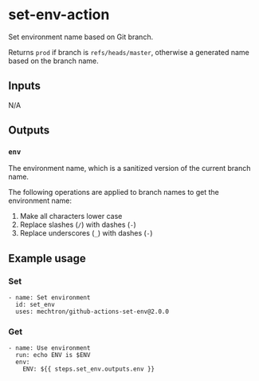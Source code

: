# set-env-action

Set environment name based on Git branch.

Returns `prod` if branch is `refs/heads/master`, otherwise a generated name based on the branch name.

## Inputs

N/A

## Outputs

### `env`

The environment name, which is a sanitized version of the current branch name.

The following operations are applied to branch names to get the environment name:

1. Make all characters lower case
1. Replace slashes (`/`) with dashes (`-`)
1. Replace underscores (`_`) with dashes (`-`)

## Example usage

### Set
```
- name: Set environment
  id: set_env
  uses: mechtron/github-actions-set-env@2.0.0
```

### Get
```
- name: Use environment
  run: echo ENV is $ENV
  env:
    ENV: ${{ steps.set_env.outputs.env }}
```
